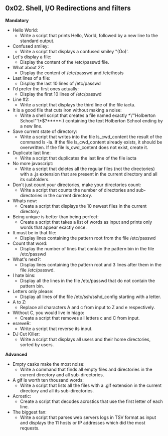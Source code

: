 ## 0x02. Shell, I/O Redirections and filters

**Mandatory**

- Hello World:
  - Write a script that prints Hello, World, followed by a new line to the standard output.
- Confused smiley:
  - Write a script that displays a confused smiley "(Ôo)'.
- Let's display a file:
  -  Display the content of the /etc/passwd file.
- What about 2?:
  - Display the content of /etc/passwd and /etc/hosts
- Last lines of a file:
  - Display the last 10 lines of /etc/passwd
- I'd prefer the first ones actually:
  - Display the first 10 lines of /etc/passwd
- Line #2:
  - Write a script that displays the third line of the file iacta.
- It is a good file that cuts iron without making a noise:
  - Write a shell script that creates a file named exactly \*\\'"Holberton School"\'\\*$\?\*\*\*\*\*:) containing the text Holberton School ending by a new line.
- Save current state of directory:
  - Write a script that writes into the file ls_cwd_content the result of the command ls -la. If the file ls_cwd_content already exists, it should be overwritten. If the file ls_cwd_content does not exist, create it.
- Duplicate last line:
  - Write a script that duplicates the last line of the file iacta
- No more javascript:
  - Write a script that deletes all the regular files (not the directories) with a .js extension that are present in the current directory and all its subfolders.
- Don't just count your directories, make your directories count:
  - Write a script that counts the number of directories and sub-directories in the current directory.
- Whats new:
  - Create a script that displays the 10 newest files in the current directory.
- Being unique is better than being perfect:
  - Create a script that takes a list of words as input and prints only words that appear exactly once.
- It must be in that file:
  - Display lines containing the pattern root from the file /etc/passwd
- Count that word:
  - Display the number of lines that contain the pattern bin in the file /etc/passwd
- What's next?:
  - Display lines containing the pattern root and 3 lines after them in the file /etc/passwd.
- I hate bins:
  - Display all the lines in the file /etc/passwd that do not contain the pattern bin.
- Letters only please:
  - Display all lines of the file /etc/ssh/sshd_config starting with a letter.
- A to Z:
  - Replace all characters A and c from input to Z and e respectively.
- Without C, you would live in hiago:
  - Create a script that removes all letters c and C from input.
- esreveR:
  - Write a script that reverse its input.
- DJ Cut Killer:
  - Write a script that displays all users and their home directories, sorted by users.

**Advanced**

- Empty casks make the most noise:
  - Write a command that finds all empty files and directories in the current directory and all sub-directories.
- A gif is worth ten thousand words:
  - Write a script that lists all the files with a .gif extension in the current directory and all its sub-directories.
- Acrostic:
  - Create a script that decodes acrostics that use the first letter of each line.
- The biggest fan:
  - Write a script that parses web servers logs in TSV format as input and displays the 11 hosts or IP addresses which did the most requests.